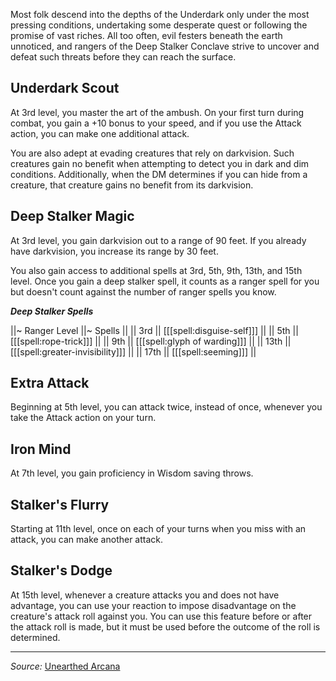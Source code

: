 Most folk descend into the depths of the Underdark only under the most pressing conditions, undertaking some desperate quest or following the promise of vast riches. All too often, evil festers beneath the earth unnoticed, and rangers of the Deep Stalker Conclave strive to uncover and defeat such threats before they can reach the surface.

## Underdark Scout

At 3rd level, you master the art of the ambush. On your first turn during combat, you gain a +10 bonus to your speed, and if you use the Attack action, you can make one additional attack.

You are also adept at evading creatures that rely on darkvision. Such creatures gain no benefit when attempting to detect you in dark and dim conditions. Additionally, when the DM determines if you can hide from a creature, that creature gains no benefit from its darkvision.

## Deep Stalker Magic

At 3rd level, you gain darkvision out to a range of 90 feet. If you already have darkvision, you increase its range by 30 feet.

You also gain access to additional spells at 3rd, 5th, 9th, 13th, and 15th level. Once you gain a deep stalker spell, it counts as a ranger spell for you but doesn't count against the number of ranger spells you know.

***Deep Stalker Spells***

||~ Ranger Level ||~ Spells || 
|| 3rd || [[[spell:disguise-self]]] ||
|| 5th || [[[spell:rope-trick]]] ||
|| 9th || [[[spell:glyph of warding]]] ||
|| 13th || [[[spell:greater-invisibility]]] ||
|| 17th || [[[spell:seeming]]] ||

## Extra Attack

Beginning at 5th level, you can attack twice, instead of once, whenever you take the Attack action on your turn.

## Iron Mind

At 7th level, you gain proficiency in Wisdom saving throws.

## Stalker's Flurry

Starting at 11th level, once on each of your turns when you miss with an attack, you can make another attack.

## Stalker's Dodge

At 15th level, whenever a creature attacks you and does not have advantage, you can use your reaction to impose disadvantage on the creature's attack roll against you. You can use this feature before or after the attack roll is made, but it must be used before the outcome of the roll is determined.

----

*Source:* [Unearthed Arcana](http://media.wizards.com/2016/dnd/UA_RevisedRanger.pdf)
